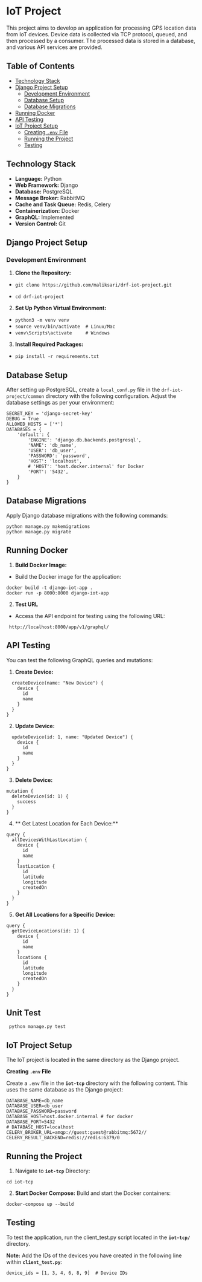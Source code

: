 # IoT Project

This project aims to develop an application for processing GPS location data from IoT devices. Device data is collected via TCP protocol, queued, and then processed by a consumer. The processed data is stored in a database, and various API services are provided.

## Table of Contents

- [Technology Stack](#technology-stack)
- [Django Project Setup](#django-project-setup)
  - [Development Environment](#development-environment)
  - [Database Setup](#database-setup)
  - [Database Migrations](#database-migrations)
- [Running Docker](#running-docker)
- [API Testing](#api-testing)
- [IoT Project Setup](#iot-project-setup)
  - [Creating `.env` File](#creating-env-file)
  - [Running the Project](#running-the-project)
  - [Testing](#testing)

## Technology Stack

- **Language:** Python
- **Web Framework:** Django
- **Database:** PostgreSQL
- **Message Broker:** RabbitMQ
- **Cache and Task Queue:** Redis, Celery
- **Containerization:** Docker
- **GraphQL:** Implemented
- **Version Control:** Git

## Django Project Setup

### Development Environment

1. **Clone the Repository:**

- `git clone https://github.com/maliksari/drf-iot-project.git`

- `cd drf-iot-project`

2.  **Set Up Python Virtual Environment:**

- `python3 -m venv venv `
- `source venv/bin/activate  # Linux/Mac`
- `venv\Scripts\activate     # Windows`

3. **Install Required Packages:**
- `pip install -r requirements.txt`

## Database Setup 
After setting up PostgreSQL, create a `local_conf.py` file in the `drf-iot-project/common` directory with the following configuration. Adjust the database settings as per your environment:

```
SECRET_KEY = 'django-secret-key'
DEBUG = True
ALLOWED_HOSTS = ['*']
DATABASES = {
    'default': {
        'ENGINE': 'django.db.backends.postgresql',
        'NAME': 'db_name',
        'USER': 'db_user',
        'PASSWORD': 'password',
        'HOST': 'localhost',
        # 'HOST': 'host.docker.internal' for Docker
        'PORT': '5432',
    }
}
```

## Database Migrations
Apply Django database migrations with the following commands:
```
python manage.py makemigrations
python manage.py migrate
```
## Running Docker

1. **Build Docker Image:**
- Build the Docker image for the application:
```
docker build -t django-iot-app .
docker run -p 8000:8000 django-iot-app
```
2. **Test URL**
- Access the API endpoint for testing using the following URL:
```
 http://localhost:8000/app/v1/graphql/
```

## API Testing
You can test the following GraphQL queries and mutations:
1. **Create Device:**
```mutation {
  createDevice(name: "New Device") {
    device {
      id
      name
    }
  }
}
```
2. **Update Device:**
```mutation {
  updateDevice(id: 1, name: "Updated Device") {
    device {
      id
      name
    }
  }
}
```
3. **Delete Device:**
```
mutation {
  deleteDevice(id: 1) {
    success
  }
}
```
4. ** Get Latest Location for Each Device:**
```
query {
  allDevicesWithLastLocation {
    device {
      id
      name
    }
    lastLocation {
      id
      latitude
      longitude
      createdOn
    }
  }
}
```
5. **Get All Locations for a Specific Device:**
```
query {
  getDeviceLocations(id: 1) {
    device {
      id
      name
    }
    locations {
      id
      latitude
      longitude
      createdOn
    }
  }
}
```

## Unit Test 

```
 python manage.py test
```

## IoT Project Setup

The IoT project is located in the same directory as the Django project.

**Creating `.env` File**

Create a `.env` file in the **`iot-tcp`** directory with the following content. This uses the same database as the Django project:

```
DATABASE_NAME=db_name
DATABASE_USER=db_user
DATABASE_PASSWORD=password
DATABASE_HOST=host.docker.internal # for docker
DATABASE_PORT=5432
# DATABASE_HOST=localhost
CELERY_BROKER_URL=amqp://guest:guest@rabbitmq:5672//
CELERY_RESULT_BACKEND=redis://redis:6379/0
```
## Running the Project
1. Navigate to **`iot-tcp`** Directory:
```
cd iot-tcp
```
2. **Start Docker Compose:**
Build and start the Docker containers:
```
docker-compose up --build
```

## Testing

To test the application, run the client_test.py script located in the **`iot-tcp/`** directory.

**Note:** Add the IDs of the devices you have created in the following line within **`client_test.py`**:

```
device_ids = [1, 3, 4, 6, 8, 9]  # Device IDs
```

